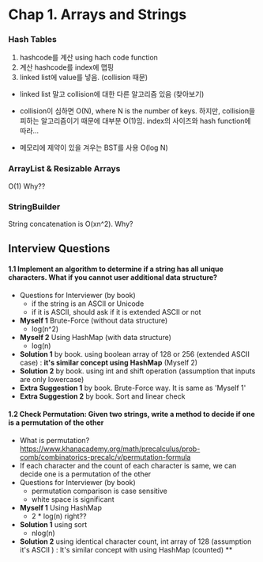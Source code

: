 # Chap 1. Arrays and Strings
### Hash Tables
1. hashcode를 계산 using hach code function
2. 계산 hashcode를 index에 맵핑
3. linked list에 value를 넣음. (collision 때문)
  - linked list 말고 collision에 대한 다른 알고리즘 있음 (찾아보기)

- collision이 심하면 O(N), where N is the number of keys. 하지만, collision을 피하는 알고리즘이기 때문에 대부분 O(1)임. index의 사이즈와 hash function에 따라...
- 메모리에 제약이 있을 겨우는 BST를 사용 O(log N)

### ArrayList & Resizable Arrays
O(1) Why??

### StringBuilder
String concatenation is O(xn^2). Why?

## Interview Questions
#### 1.1 Implement an algorithm to determine if a string has all unique characters. What if you cannot user additional data structure?
- Questions for Interviewer (by book)
  - if the string is an ASCII or Unicode
  - if it is ASCII, should ask if it is extended ASCII or not
- **Myself 1** Brute-Force (without data structure)
  - log(n^2)
- **Myself 2** Using HashMap (with data structure)
  - log(n)
- **Solution 1** by book. using boolean array of 128 or 256 (extended ASCII case) : **it's similar concept using HashMap** (Myself 2)
- **Solution 2** by book.  using int and shift operation (assumption that inputs are only lowercase)
- **Extra Suggestion 1** by book. Brute-Force way. It is same as 'Myself 1'
- **Extra Suggestion 2** by book. Sort and linear check




#### 1.2 **Check Permutation:** Given two strings, write a method to decide if one is a permutation of the other
- What is permutation?
https://www.khanacademy.org/math/precalculus/prob-comb/combinatorics-precalc/v/permutation-formula
- If each character and the count of each character is same, we can decide one is a permutation of the other
- Questions for Interviewer (by book)
  - permutation comparison is case sensitive
  - white space is significant
- **Myself 1** Using HashMap
    - 2 * log(n) right??
- **Solution 1** using sort
  - nlog(n)
- **Solution 2** using identical character count, int array of 128 (assumption it's ASCII ) : It's similar concept with using HashMap (counted) **  
